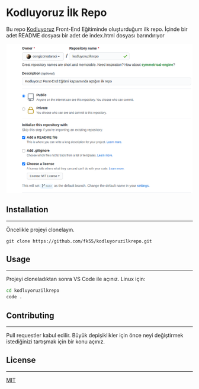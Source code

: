  # **Kodluyoruz İlk Repo**
 
Bu repo [Kodluyoruz](www.kodluyoruz.org) Front-End Eğitiminde oluşturduğum ilk repo. İçinde bir adet README dosyası bir adet de index.html dosyası barındırıyor

![kodluyoruzilkreposs](https://raw.githubusercontent.com/fk55/kodluyoruzilkrepo/main/ilkreposs.png)

## **Installation** ##
---
Öncelikle projeyi clonelayın.
```
git clone https://github.com/fk55/kodluyoruzilkrepo.git
```
## **Usage** ##
---
Projeyi cloneladıktan sonra VS Code ile açınız.
Linux için:
```cmd
cd kodluyoruzilkrepo
code .
```
## **Contributing** ##
---
Pull requestler kabul edilir. Büyük depişiklikler için önce neyi değiştirmek istediğinizi tartışmak için bir konu açınız.
## **License** ##
---
[MIT](https://choosealicense.com/licenses/mit/)